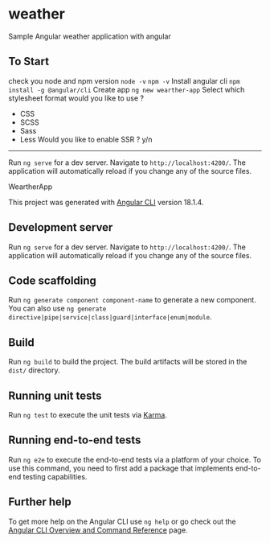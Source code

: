# weather

Sample Angular weather application with angular

## To Start

check you node and npm version
`node -v` 
`npm -v`
Install angular cli
`npm install -g @angular/cli`
Create app
`ng new wearther-app`
Select which stylesheet format would you like to use ?
- CSS
- SCSS
- Sass
- Less
Would you like to enable SSR ? y/n

***

Run `ng serve` for a dev server. Navigate to `http://localhost:4200/`.
The application will automatically reload if you change any of the source files.

 WeartherApp

This project was generated with [Angular CLI](https://github.com/angular/angular-cli) version 18.1.4.

## Development server

Run `ng serve` for a dev server. Navigate to `http://localhost:4200/`. The application will automatically reload if you change any of the source files.

## Code scaffolding

Run `ng generate component component-name` to generate a new component. You can also use `ng generate directive|pipe|service|class|guard|interface|enum|module`.

## Build

Run `ng build` to build the project. The build artifacts will be stored in the `dist/` directory.

## Running unit tests

Run `ng test` to execute the unit tests via [Karma](https://karma-runner.github.io).

## Running end-to-end tests

Run `ng e2e` to execute the end-to-end tests via a platform of your choice. To use this command, you need to first add a package that implements end-to-end testing capabilities.

## Further help

To get more help on the Angular CLI use `ng help` or go check out the [Angular CLI Overview and Command Reference](https://angular.dev/tools/cli) page.
